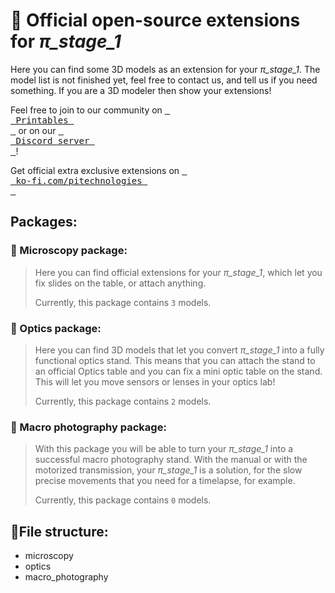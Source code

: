 # 🧊 Official open-source extensions for *π_stage_1* 

Here you can find some 3D models as an extension for your *π_stage_1*. The model list is not finished yet, feel free to contact us, and tell us if you need something. If you are a 3D modeler then show your extensions!

Feel free to join to our community on [<kbd> <br> Printables <br> </kbd>](https://www.printables.com/group/pi-stage-users-mQYMXAQ)  or on our [<kbd> <br> Discord server <br> </kbd>](https://discord.com/invite/UPbxCzwj)!

Get official extra exclusive extensions on [<kbd> <br> ko-fi.com/pitechnologies <br> </kbd>](https://ko-fi.com/pitechnologies)

## Packages:
### 🔬 Microscopy package:
> Here you can find official extensions for your *π_stage_1*, which let you fix slides on the table, or attach anything.  
>
> Currently, this package contains `3` models.

### 🔎 Optics package:
> Here you can find 3D models that let you convert *π_stage_1* into a fully functional optics stand. This means that you can attach the stand to an official Optics table and you can fix a mini optic table on the stand. This will let you move sensors or lenses in your optics lab!
>
> Currently, this package contains `2` models.

### 🎥 Macro photography package:
> With this package you will be able to turn your *π_stage_1* into a successful macro photography stand. With the manual or with the motorized transmission, your *π_stage_1* is a solution, for the slow precise movements that you need for a timelapse, for example.
> 
> Currently, this package contains `0` models.

## 📁File structure:
- microscopy
- optics
- macro_photography

